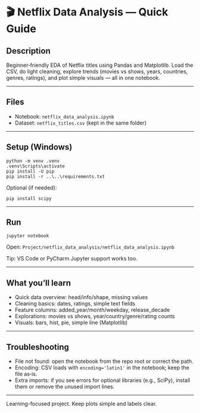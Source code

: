 # 🎬 Netflix Data Analysis — Quick Guide

## Description
Beginner‑friendly EDA of Netflix titles using Pandas and Matplotlib. Load the CSV, do light cleaning, explore trends (movies vs shows, years, countries, genres, ratings), and plot simple visuals — all in one notebook.

---

## Files
- Notebook: `netflix_data_analysis.ipynb`
- Dataset: `netflix_titles.csv` (kept in the same folder)

---

## Setup (Windows)
```
python -m venv .venv
.venv\Scripts\activate
pip install -U pip
pip install -r ..\..\requirements.txt
```
Optional (if needed):
```
pip install scipy
```

---

## Run
```
jupyter notebook
```
Open: `Project/netflix_data_analysis/netflix_data_analysis.ipynb`

Tip: VS Code or PyCharm Jupyter support works too.

---

## What you’ll learn
- Quick data overview: head/info/shape, missing values
- Cleaning basics: dates, ratings, simple text fields
- Feature columns: added_year/month/weekday, release_decade
- Explorations: movies vs shows, year/country/genre/rating counts
- Visuals: bars, hist, pie, simple line (Matplotlib)

---

## Troubleshooting
- File not found: open the notebook from the repo root or correct the path.
- Encoding: CSV loads with `encoding='latin1'` in the notebook; keep the file as‑is.
- Extra imports: if you see errors for optional libraries (e.g., SciPy), install them or remove the unused import lines.

---

Learning-focused project. Keep plots simple and labels clear.
